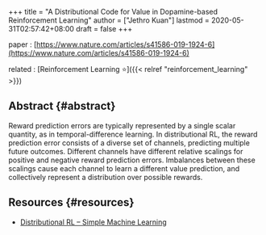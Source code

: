 +++
title = "A Distributional Code for Value in Dopamine-based Reinforcement Learning"
author = ["Jethro Kuan"]
lastmod = 2020-05-31T02:57:42+08:00
draft = false
+++

paper
: [https://www.nature.com/articles/s41586-019-1924-6](https://www.nature.com/articles/s41586-019-1924-6)

related
: [Reinforcement Learning ⭐]({{< relref "reinforcement_learning" >}})

## Abstract {#abstract}

Reward prediction errors are typically represented by a single scalar
quantity, as in temporal-difference learning. In distributional RL,
the reward prediction error consists of a diverse set of channels,
predicting multiple future outcomes. Different channels have different
relative scalings for positive and negative reward prediction errors.
Imbalances between these scalings cause each channel to learn a
different value prediction, and collectively represent a distribution
over possible rewards.

## Resources {#resources}

- [Distributional RL – Simple Machine Learning](https://mtomassoli.github.io/2017/12/08/distributional%5Frl/)
